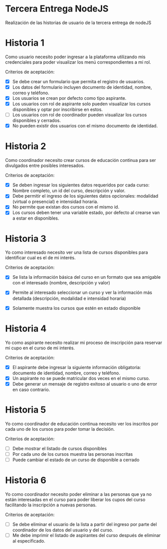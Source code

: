 # Tercera Entrega NodeJS

Realización de las historias de usuario de la tercera entrega de nodeJS

# Historia 1

Como usuario necesito poder ingresar a la plataforma utilizando mis credenciales para poder visualizar los menú correspondientes a mi rol.

Criterios de aceptación: 

- [x] Se debe crear un formulario que permita el registro de usuarios.
- [x] Los datos del formulario incluyen documento de identidad, nombre, correo y teléfono.
- [x] Los usuarios se crean por defecto como tipo aspirante.
- [x] Los usuarios con rol de aspirante solo pueden visualizar los cursos disponibles y optar por inscribirse en estos.
- [ ] Los usuarios con rol de coordinador pueden visualizar los cursos disponibles y cerrados.
- [x] No pueden existir dos usuarios con el mismo documento de identidad.

# Historia 2

Como coordinador necesito crear cursos de educación continua para ser divulgados entre posibles interesados.

Criterios de aceptación:

- [x] Se deben ingresar los siguientes datos requeridos por cada curso: Nombre completo, un id del curso, descripción y valor.
- [x] Debe permitir el ingreso de los siguientes datos opcionales: modalidad (virtual o presencial) e intensidad horaria.
- [x] No permite que existan dos cursos con el mismo id.
- [x] Los cursos deben tener una variable estado, por defecto al crearse van a estar en disponibles.

# Historia 3

Yo como interesado necesito ver una lista de cursos disponibles para identificar cual es el de mi interés.

Criterios de aceptación:

- [x] Se lista la información básica del curso en un formato que sea amigable con el interesado (nombre, descripción y valor)
- [x] Permite al interesado seleccionar un curso y ver la información más detallada (descripción, modalidad e intensidad horaria)
- [x] Solamente muestra los cursos que estén en estado disponible


# Historia 4

Yo como aspirante necesito realizar mi proceso de inscripción para reservar mi cupo en el curso de mi interés.

Criterios de aceptación: 

- [x] El aspirante debe ingresar la siguiente información obligatoria: documento de identidad, nombre, correo y teléfono.
- [x] Un aspirante no se puede matricular dos veces en el mismo curso.
- [x] Debe generar un mensaje de registro exitoso al usuario o uno de error en caso contrario.

# Historia 5

Yo como coordinador de educación continua necesito ver los inscritos por cada uno de los cursos para poder tomar la decisión.

Criterios de aceptación:

- [ ] Debe mostrar el listado de cursos disponibles
- [ ] Por cada uno de los cursos muestra las personas inscritas
- [ ] Puede cambiar el estado de un curso de disponible a cerrado

# Historia 6
Yo como coordinador necesito poder eliminar a las personas que ya no están interesadas en el curso para poder liberar los cupos del curso facilitando la inscripción a nuevas personas.

Criterios de aceptación:

- [ ] Se debe eliminar el usuario de la lista a partir del ingreso por parte del coordinador de los datos del usuario y del curso.
- [ ] Me debe imprimir el listado de aspirantes del curso después de eliminar al especificado.